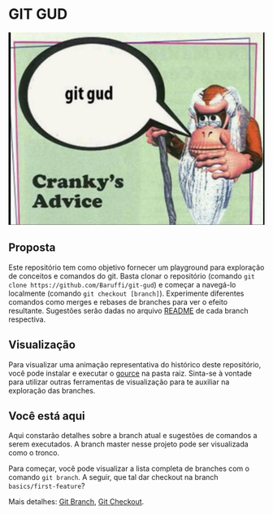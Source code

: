 # GIT GUD

![Git Gud Meme](images/ca-git-gud.jpg)

## Proposta

Este repositório tem como objetivo fornecer um playground para exploração de conceitos e comandos do git. Basta clonar o repositório (comando `git clone https://github.com/Baruffi/git-gud`) e começar a navegá-lo localmente (comando `git checkout [branch]`). Experimente diferentes comandos como merges e rebases de branches para ver o efeito resultante. Sugestões serão dadas no arquivo [README](README.md) de cada branch respectiva.

## Visualização

Para visualizar uma animação representativa do histórico deste repositório, você pode instalar e executar o [gource](https://gource.io) na pasta raiz. Sinta-se à vontade para utilizar outras ferramentas de visualização para te auxiliar na exploração das branches.

## Você está aqui

Aqui constarão detalhes sobre a branch atual e sugestões de comandos a serem executados. A branch master nesse projeto pode ser visualizada como o tronco.

Para começar, você pode visualizar a lista completa de branches com o comando `git branch`. A seguir, que tal dar checkout na branch `basics/first-feature`?

Mais detalhes: [Git Branch](https://git-scm.com/docs/git-branch), [Git Checkout](https://git-scm.com/docs/git-checkout).
